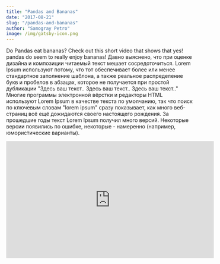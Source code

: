 ```yaml
---
title: "Pandas and Bananas"
date: "2017-08-21"
slug: "/pandas-and-bananas"
author: "Samogray Petro"
image: /img/gatsby-icon.png
---
```


Do Pandas eat bananas? Check out this short video that shows that yes! pandas do seem to really enjoy bananas!
Давно выяснено, что при оценке дизайна и композиции читаемый текст мешает сосредоточиться. Lorem Ipsum используют потому, что тот обеспечивает более или менее стандартное заполнение шаблона, а также реальное распределение букв и пробелов в абзацах, которое не получается при простой дубликации "Здесь ваш текст.. Здесь ваш текст.. Здесь ваш текст.." Многие программы электронной вёрстки и редакторы HTML используют Lorem Ipsum в качестве текста по умолчанию, так что поиск по ключевым словам "lorem ipsum" сразу показывает, как много веб-страниц всё ещё дожидаются своего настоящего рождения. За прошедшие годы текст Lorem Ipsum получил много версий. Некоторые версии появились по ошибке, некоторые - намеренно (например, юмористические варианты).

<iframe width="560" height="315" src="https://www.youtube.com/embed/4SZl1r2O_bY" frameborder="0" allowfullscreen></iframe>
